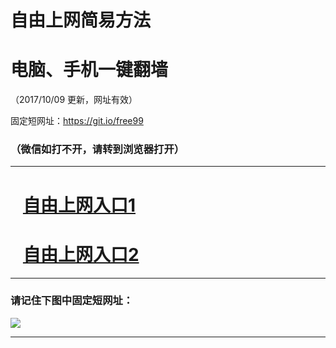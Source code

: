 ﻿# 自由上网简易方法

# 电脑、手机一键翻墙

（2017/10/09 更新，网址有效）

固定短网址：https://git.io/free99

### （微信如打不开，请转到浏览器打开）


***





# &nbsp;&nbsp; <a href="http://ft2941922602.fwq-tz-1001.info/fwqtz01.html?t=100900126408 " target="_blank">自由上网入口1</a>
# &nbsp;&nbsp; <a href="http://ft1191123704.fwq-tz-1002.info/fwqtz02.html?t=10090011979 " target="_blank">自由上网入口2</a>
***

### 请记住下图中固定短网址：

<img src="https://s3-us-west-2.amazonaws.com/fwq-1001/yjfq-20170905okok.png" /> 


***

